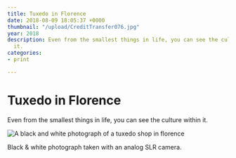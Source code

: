 ```yaml
---
title: Tuxedo in Florence
date: 2018-08-09 18:05:37 +0000
thumbnail: "/upload/CreditTransfer076.jpg"
year: 2018
description: Even from the smallest things in life, you can see the culture within
  it.
categories:
- print

---
```

# Tuxedo in Florence

Even from the smallest things in life, you can see the culture within it.

![A black and white photograph of a tuxedo shop in florence](/upload/CreditTransfer076.jpg "Tuxedo in Florence")

Black & white photograph taken with an analog SLR camera.
